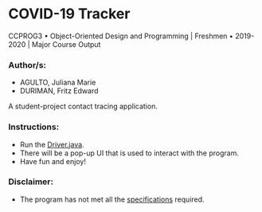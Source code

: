 # COVID-19 Tracker

CCPROG3 • Object-Oriented Design and Programming | Freshmen • 2019-2020 | Major Course Output

### Author/s:

- AGULTO, Juliana Marie
- DURIMAN, Fritz Edward

A student-project contact tracing application.

### Instructions:

- Run the [Driver.java](Driver.java).
- There will be a pop-up UI that is used to interact with the program.
- Have fun and enjoy!

### Disclaimer:

- The program has not met all the [specifications](Documents/Project_Specifications.pdf) required.
